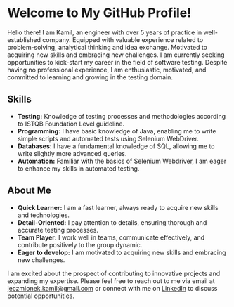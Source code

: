 # Welcome to My GitHub Profile!

Hello there! I am Kamil, an engineer with over 5 years of practice in well-established company. Equipped with valuable experience related to problem-solving, analytical thinking and idea exchange. Motivated to acquiring new skills and embracing new challenges. I am currently seeking opportunities to kick-start my career in the field of software testing. Despite having no professional experience, I am enthusiastic, motivated, and committed to learning and growing in the testing domain.

## Skills
- **Testing:** Knowledge of testing processes and methodologies according to ISTQB Foundation Level guideline.
- **Programming:** I have basic knowledge of Java, enabling me to write simple scripts and automated tests using Selenium WebDriver.
- **Databases:** I have a fundamental knowledge of SQL, allowing me to write slightly more advanced queries. 
- **Automation:** Familiar with the basics of Selenium Webdriver, I am eager to enhance my skills in automated testing.

## About Me

- **Quick Learner:** I am a fast learner, always ready to acquire new skills and technologies.
- **Detail-Oriented:** I pay attention to details, ensuring thorough and accurate testing processes.
- **Team Player:** I work well in teams, communicate effectively, and contribute positively to the group dynamic.
- **Eager to develop:** I am motivated to acquiring new skills and embracing new challenges.

I am excited about the prospect of contributing to innovative projects and expanding my expertise. Please feel free to reach out to me via email at jeczmionek.kamil@gmail.com or connect with me on [LinkedIn](https://www.linkedin.com/in/kamil-jeczmionek/) to discuss potential opportunities.

